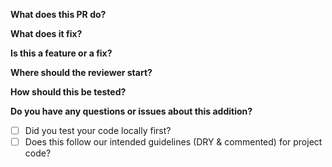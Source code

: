 **What does this PR do?**

**What does it fix?**

**Is this a feature or a fix?**

**Where should the reviewer start?**

**How should this be tested?**

**Do you have any questions or issues about this addition?**

- [ ] Did you test your code locally first?
- [ ] Does this follow our intended guidelines (DRY & commented) for project code? 
